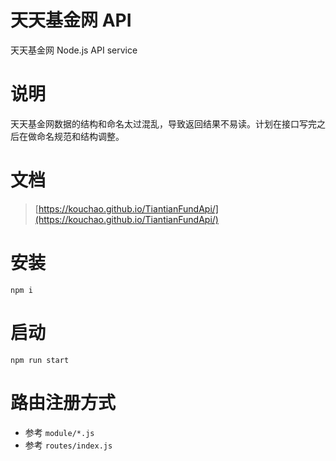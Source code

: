 # 天天基金网 API
天天基金网 Node.js API service

# 说明
天天基金网数据的结构和命名太过混乱，导致返回结果不易读。计划在接口写完之后在做命名规范和结构调整。

# 文档
> [https://kouchao.github.io/TiantianFundApi/](https://kouchao.github.io/TiantianFundApi/)

# 安装
```
npm i
```
# 启动
```
npm run start
```

# 路由注册方式
- 参考 `module/*.js`
- 参考 `routes/index.js`
